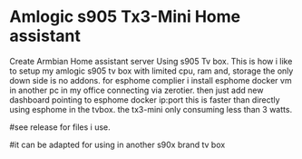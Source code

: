 # Amlogic s905 Tx3-Mini Home assistant
Create Armbian Home assistant server Using s905 Tv box. 
This is how i like to setup my amlogic s905 tv box with limited cpu, ram and, storage
the only down side is no addons. 
for esphome complier i install esphome docker vm in another pc in my office connecting via zerotier.
then just add new dashboard pointing to esphome docker ip:port this is faster than directly using esphome in the tvbox.
the tx3-mini only consuming less than 3 watts.

#see release for files i use.

#it can be adapted for using in another s90x brand tv box
